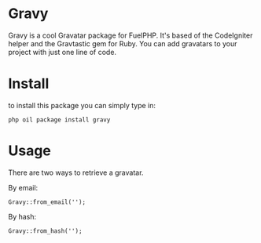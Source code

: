 # Gravy

Gravy is a cool Gravatar package for FuelPHP. It's based of the CodeIgniter helper and the Gravtastic gem for Ruby.
You can add gravatars to your project with just one line of code.

# Install

to install this package you can simply type in:

	php oil package install gravy

# Usage

There are two ways to retrieve a gravatar. 

By email:

	Gravy::from_email('');

By hash:

	Gravy::from_hash('');